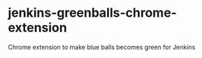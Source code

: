 # jenkins-greenballs-chrome-extension
Chrome extension to make blue balls becomes green for Jenkins
